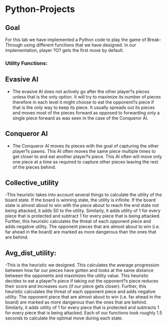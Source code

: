# Python-Projects


## Goal 
For this lab we have implemented a Python code to play the game of Break-Through using
different functions that we have designed. In our implementation, player ?O? gets the first
move by default.

### Utility Functions:
## Evasive AI
 - The evasive AI does not actively go after the other player?s pieces unless that
is the only option. It will try to maximize its number of pieces therefore in each level it
might choose to eat the opponent?s piece if that is the only way to keep its piece. It usually
spreads out its pieces and moves most of the pieces forward as opposed to forwarding
only a single piece forward as was seen in the case of the Conqueror AI.

## Conqueror AI 

- The Conqueror AI moves its pieces with the goal of capturing the other
player?s pawns. This AI often moves the same piece multiple times to get closer to and eat
another player?s piece. This AI often will move only one piece at a time as required to
capture other pieces leaving the rest of the pieces behind.

## Collective_utility

-This heuristic takes into account several things to calculate the utility
of the board state. If the board is winning state, the utility is infinite. If the board state is
almost about to win with the piece about to reach the end state not being attacked, it adds
50 to the utility. Similarly, it adds utility of 1 for every piece that is protected and subtract
1 for every piece that is being attacked. Further, this heuristic calculates the threat of each
opponent piece and adds negative utility. The opponent pieces that are almost about to
win (i.e. far ahead in the board) are marked as more dangerous than the ones that are
behind.


## Avg_dist_utility:
-This is the heuristic we designed. This calculates the average
progression between how far our pieces have gotten and looks at the same distance
between the opponents and maximizes the utility value. This heuristic decides to eat a
player?s piece if taking out the opponent?s piece reduces their score and increases ours (if
our piece gets closer). Further, this heuristic calculates the threat of each opponent piece
and adds negative utility. The opponent piece that are almost about to win (i.e. far ahead
in the board) are marked as more dangerous than the ones that are behind. Similarly, it
adds utility of 1 for every piece that is protected and subtracts 1 for every piece that is
being attacked.
Each of our functions took roughly 1.5 seconds to calculate the optimal move during each
state.
